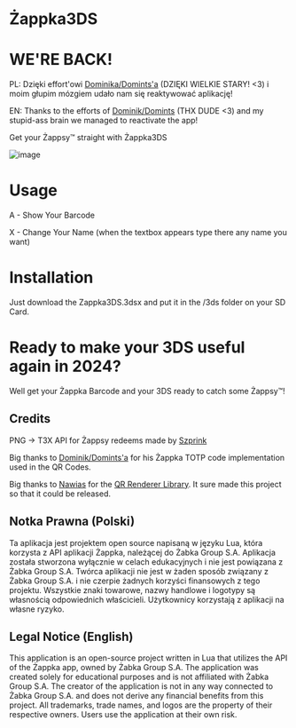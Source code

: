 # Żappka3DS


# WE'RE BACK!
PL:
Dzięki effort'owi [Dominika/Domints'a](https://github.com/domints) (DZIĘKI WIELKIE STARY! <3) i moim głupim mózgiem udało nam się reaktywować aplikację!

EN:
Thanks to the efforts of [Dominik/Domints](https://github.com/domints) (THX DUDE <3) and my stupid-ass brain we managed to reactivate the app!

Get your Żappsy™ straight with Żappka3DS

![image](https://github.com/user-attachments/assets/9f5dfd38-43b5-49cf-acb9-32eba8299adb)



# Usage
A - Show Your Barcode

X - Change Your Name (when the textbox appears type there any name you want)

# Installation 
Just download the Zappka3DS.3dsx and put it in the /3ds folder on your SD Card.


# Ready to make your 3DS useful again in 2024?
Well get your Żappka Barcode and your 3DS ready to catch some Żappsy™!


## Credits
PNG -> T3X API for Żappsy redeems made by [Szprink](https://github.com/Szprinktrap/)

Big thanks to [Dominik/Domints'a](https://github.com/domints) for his Żappka TOTP code implementation used in the QR Codes.


Big thanks to [Nawias](https://github.com/Nawias) for the [QR Renderer Library](https://github.com/Nawias/love-qrcode). It sure made this project so that it could be released.

## Notka Prawna (Polski)
Ta aplikacja jest projektem open source napisaną w języku Lua, która korzysta z API aplikacji Żappka, należącej do Żabka Group S.A. Aplikacja została stworzona wyłącznie w celach edukacyjnych i nie jest powiązana z Żabka Group S.A. Twórca aplikacji nie jest w żaden sposób związany z Żabka Group S.A. i nie czerpie żadnych korzyści finansowych z tego projektu. Wszystkie znaki towarowe, nazwy handlowe i logotypy są własnością odpowiednich właścicieli. Użytkownicy korzystają z aplikacji na własne ryzyko.

## Legal Notice (English)
This application is an open-source project written in Lua that utilizes the API of the Żappka app, owned by Żabka Group S.A. The application was created solely for educational purposes and is not affiliated with Żabka Group S.A. The creator of the application is not in any way connected to Żabka Group S.A. and does not derive any financial benefits from this project. All trademarks, trade names, and logos are the property of their respective owners. Users use the application at their own risk.






